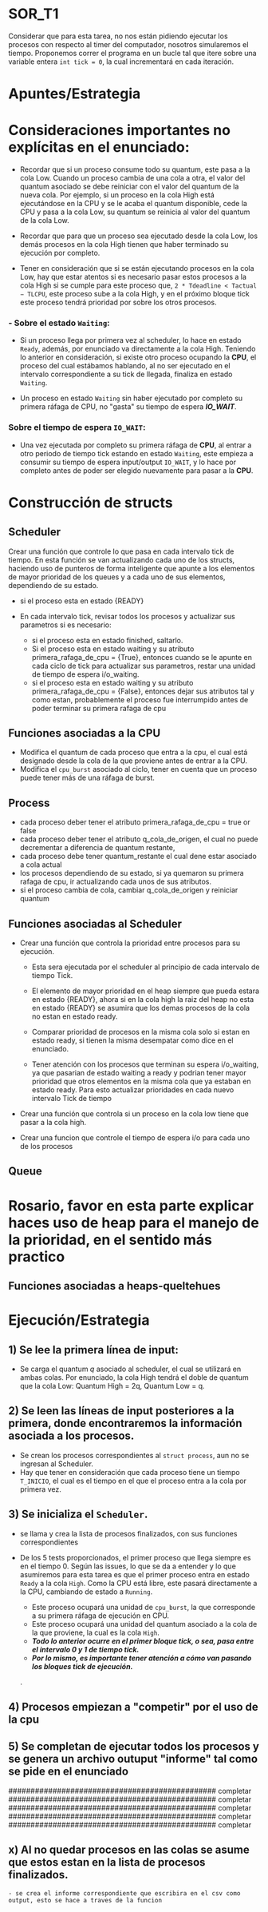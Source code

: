 # SOR_T1

Considerar que para esta tarea, no nos están pidiendo ejecutar los procesos con respecto al timer del computador, nosotros simularemos el tiempo. Proponemos correr el programa en un bucle tal que itere sobre una variable entera `int tick = 0`, la cual incrementará en cada iteración.

# **Apuntes/Estrategia**

# Consideraciones importantes no explícitas en el enunciado:

- Recordar que si un proceso consume todo su quantum, este pasa a la cola Low. Cuando un proceso cambia de una cola a otra, el valor del quantum asociado se debe reiniciar con el valor del quantum de la nueva cola. Por ejemplo, si un proceso en la cola High está ejecutándose en la CPU y se le acaba el quantum disponible, cede la CPU y pasa a la cola Low, su quantum se reinicia al valor del quantum de la cola Low.

- Recordar que para que un proceso sea ejecutado desde la cola Low, los demás procesos en la cola High tienen que haber terminado su ejecución por completo.

- Tener en consideración que si se están ejecutando procesos en la cola Low, hay que estar atentos si es necesario pasar estos procesos a la cola High si se cumple para este proceso que, `2 * Tdeadline < Tactual − TLCPU`, este proceso sube a la cola High, y en el próximo bloque tick este proceso tendrá prioridad por sobre los otros procesos.

### - Sobre el estado `Waiting`:

- Si un proceso llega por primera vez al scheduler, lo hace en estado `Ready`, además, por enunciado va directamente a la cola High. Teniendo lo anterior en consideración, si existe otro proceso ocupando la **CPU**, el proceso del cual estábamos hablando, al no ser ejecutado en el intervalo correspondiente a su tick de llegada, finaliza en estado `Waiting`.

- Un proceso en estado `Waiting` sin haber ejecutado por completo su primera ráfaga de CPU, no "gasta" su tiempo de espera ***IO_WAIT***.

### Sobre el tiempo de espera `IO_WAIT`:

- Una vez ejecutada por completo su primera ráfaga de **CPU**, al entrar a otro periodo de tiempo tick estando en estado `Waiting`, este empieza a consumir su tiempo de espera input/output `IO_WAIT`, y lo hace por completo antes de poder ser elegido nuevamente para pasar a la **CPU**.

# **Construcción de structs**


## Scheduler

Crear una función que controle lo que pasa en cada intervalo tick de tiempo. En esta función se van actualizando cada uno de los structs, haciendo uso de punteros de forma inteligente que apunte a los elementos de mayor prioridad de los queues y a cada uno de sus elementos, dependiendo de su estado.

- si el proceso esta en estado {READY}

- En cada intervalo tick, revisar todos los procesos y actualizar sus parametros si es necesario:
    - si el proceso esta en estado finished, saltarlo.
    - Si el proceso esta en estado waiting y su atributo primera_rafaga_de_cpu = {True}, entonces cuando se le apunte en cada ciclo de tick para actualizar sus parametros, restar una unidad de tiempo de espera i/o_waiting.
    - si el proceso esta en estado waiting y su atributo primera_rafaga_de_cpu = {False}, entonces dejar sus atributos tal y como estan, probablemente el proceso fue interrumpido antes de poder terminar su primera rafaga de cpu



## **Funciones asociadas a la CPU**
- Modifica el quantum de cada proceso que entra a la cpu, el cual está designado desde la cola de la que proviene antes de entrar a la CPU.
- Modifica el `cpu_burst` asociado al ciclo, tener en cuenta que un proceso puede tener más de una ráfaga de burst.


## Process 

- cada proceso deber tener el atributo primera_rafaga_de_cpu = true or false
- cada proceso deber tener el atributo q_cola_de_origen, el cual no puede decrementar a diferencia de quantum restante,
- cada proceso debe tener quantum_restante el cual dene estar asociado a cola actual
- los procesos dependiendo de su estado, si ya quemaron su primera rafaga de cpu, ir actualizando cada unos de sus atributos.
- si el proceso cambia de cola, cambiar q_cola_de_origen y reiniciar quantum

## **Funciones asociadas al Scheduler**

- Crear una función que controla la prioridad entre procesos para su ejecución.

    - Esta sera ejecutada por el scheduler al principio de cada intervalo de tiempo Tick.

    - El elemento de mayor prioridad en el heap siempre que pueda estara en estado {READY}, ahora si en la cola high la raiz del heap no esta en estado {READY} se asumira que los demas procesos de la cola no estan en estado ready. 

    - Comparar prioridad de procesos en la misma cola solo si estan en estado ready, si tienen la misma desempatar como dice en el enunciado.

    - Tener atención con los procesos que terminan su espera i/o_waiting, ya que pasarian de estado waiting a ready y podrian tener mayor prioridad que otros elementos en la misma cola que ya estaban en estado ready. Para esto actualizar prioridades en cada nuevo intervalo Tick de tiempo


- Crear una función que controla si un proceso en la cola low tiene que pasar a la cola high.

- Crear una funcion que controle el tiempo de espera i/o para cada uno de los procesos 


## Queue 

#  Rosario, favor en esta parte explicar haces uso de heap para el manejo de la prioridad, en el sentido más practico 

## **Funciones asociadas a heaps-queltehues**



# **Ejecución/Estrategia**

## 1) Se lee la primera línea de input:

- Se carga el quantum *q* asociado al scheduler, el cual se utilizará en ambas colas. Por enunciado, la cola High tendrá el doble de quantum que la cola Low: Quantum High = 2q, Quantum Low = q.

## 2) Se leen las líneas de input posteriores a la primera, donde encontraremos la información asociada a los procesos.

- Se crean los procesos correspondientes al `struct process`, aun no se ingresan al Scheduler.
- Hay que tener en consideración que cada proceso tiene un tiempo `T_INICIO`, el cual es el tiempo en el que el proceso entra a la cola por primera vez.

## 3) Se inicializa el `Scheduler`.

- se llama y crea la lista de procesos finalizados, con sus funciones correspondientes

- De los 5 tests proporcionados, el primer proceso que llega siempre es en el tiempo 0. Según las issues, lo que se da a entender y lo que asumiremos para esta tarea es que el primer proceso entra en estado `Ready` a la cola `High`. Como la CPU está libre, este pasará directamente a la CPU, cambiando de estado a `Running`.

    - Este proceso ocupará una unidad de `cpu_burst`, la que corresponde a su primera ráfaga de ejecución en CPU.
    - Este proceso ocupará una unidad del quantum asociado a la cola de la que proviene, la cual es la cola `High`.
    - ***Todo lo anterior ocurre en el primer bloque tick, o sea, pasa entre el intervalo 0 y 1 de tiempo tick.***
    - ***Por lo mismo, es importante tener atención a cómo van pasando los bloques tick de ejecución.***

    .

## 4) Procesos empiezan a "competir" por el uso de la cpu


## 5) Se completan de ejecutar todos los procesos y se genera un archivo outuput "informe" tal como se pide en el enunciado




############################################### completar
############################################### completar
############################################### completar
############################################### completar
############################################### completar


## x) Al no quedar procesos en las colas se asume que estos estan en la lista de procesos finalizados.

    - se crea el informe correspondiente que escribira en el csv como output, esto se hace a traves de la funcion



